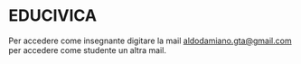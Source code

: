 # EDUCIVICA
Per accedere come insegnante digitare la mail aldodamiano.gta@gmail.com 
per accedere come studente un altra mail.
